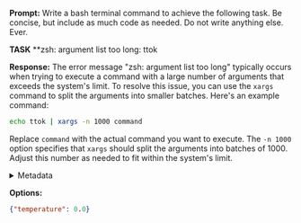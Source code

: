 **Prompt:**
Write a bash terminal command to achieve the following task.
Be concise, but include as much code as needed. Do not write anything else. Ever.

**TASK**
**zsh: argument list too long: ttok


**Response:**
The error message "zsh: argument list too long" typically occurs when trying to execute a command with a large number of arguments that exceeds the system's limit. To resolve this issue, you can use the `xargs` command to split the arguments into smaller batches. Here's an example command:

```bash
echo ttok | xargs -n 1000 command
```

Replace `command` with the actual command you want to execute. The `-n 1000` option specifies that `xargs` should split the arguments into batches of 1000. Adjust this number as needed to fit within the system's limit.

<details><summary>Metadata</summary>

- Duration: 3567 ms
- Datetime: 2023-12-01T16:54:02.212663
- Model: gpt-3.5-turbo-0613

</details>

**Options:**
```json
{"temperature": 0.0}
```

